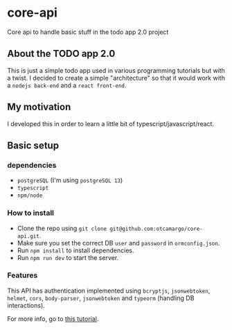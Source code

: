 # **core-api**
Core api to handle basic stuff in the todo app 2.0 project

## **About the TODO app 2.0**

This is just a simple todo app used in various programming tutorials but with a twist. I decided to create a simple "architecture" so that it would work with a `nodejs back-end` and a `react front-end`.

## **My motivation**
I developed this in order to learn a little bit of typescript/javascript/react.

## **Basic setup**

### **dependencies**
  - `postgreSQL` (I'm using `postgreSQL 13`)
  - `typescript`
  - `npm/node`

### **How to install**

- Clone the repo using `git clone git@github.com:otcamargo/core-api.git`.
- Make sure you set the correct DB `user` and `password` in `ormconfig.json`.
- Run `npm install` to install dependencies.
- Run `npm run dev` to start the server.

### **Features**
This API has authentication implemented using `bcryptjs`, `jsonwebtoken`, `helmet`, `cors`, `body-parser`, `jsonwebtoken` and `typeorm` (handling DB interactions).

For more info, go to [this tutorial](https://js.plainenglish.io/creating-a-rest-api-with-jwt-authentication-and-role-based-authorization-using-typescript-fbfa3cab22a4).
